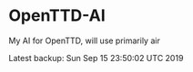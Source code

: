 # OpenTTD-AI
My AI for OpenTTD, will use primarily air

Latest backup: Sun Sep 15 23:50:02 UTC 2019

